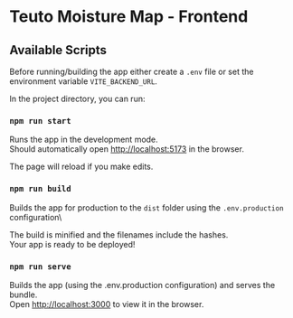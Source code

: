 # Teuto Moisture Map - Frontend

## Available Scripts

Before running/building the app either create a `.env` file or set the environment variable `VITE_BACKEND_URL`.

In the project directory, you can run:

### `npm run start`

Runs the app in the development mode.\
Should automatically open [http://localhost:5173](http://localhost:5173) in the browser.

The page will reload if you make edits.

### `npm run build`

Builds the app for production to the `dist` folder using the `.env.production` configuration\

The build is minified and the filenames include the hashes.\
Your app is ready to be deployed!

### `npm run serve`

Builds the app (using the .env.production configuration) and serves the bundle.\
Open [http://localhost:3000](http://localhost:3000) to view it in the browser.
